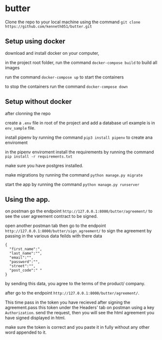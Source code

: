 # butter
Clone the repo to your local machine using the command `git clone https://github.com/kenneth051/butter.git`

Setup using docker
-------------------
download and install docker on your computer,

in the project root folder, run the command `docker-compose build` to build all images

run the command  `docker-compose up` to start the containers

to stop the containers run the command `docker-compose down`

Setup without docker
---------------------
after clonning the repo

create a `.env` file in root of the project and add a database url example is in `env_sample` file.

install pipenv by running the command `pip3 install pipenv` to create ana enviroment

in the pipenv enviroment install the requirements by running the command `pip install -r requirements.txt`

make sure you have postgres installed.

make migrations by running the command `python manage.py migrate`

start the app by running the command `python manage.py runserver`

Using the app.
--------------
on postman go the endpoint  `http://127.0.0.1:8000/butter/agreement/` to see the user agreement contract to be signed.

open another postman tab then go to the endpoint `http://127.0.0.1:8000/butter/sign_agreement/` to sign the agreement by passing in the various data feilds with there data

    {
      "first_name":",
      "last_name":"",
      "email":"",
      "password":"",
      "street":"",
      "post_code":" "
    }
    
by sending this data, you agree to the terms of the product/ company.

after go to the endpoint `http://127.0.0.1:8000/butter/agreement/`.

This time pass in the token you have recieved after signing the agreement.pass this token under the Headers' tab on postman using a key `Authorization`.
send the request, then you will see the html agreement you have signed  displayed in html.

make sure the token is correct and you paste it in fully without any other word appended to it.

